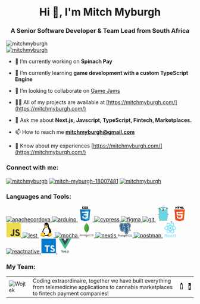 <h1 align="center">Hi 👋, I'm Mitch Myburgh</h1>
<h3 align="center">A Senior Software Developer & Team Lead from South Africa</h3>

<p align="left"> <img src="https://komarev.com/ghpvc/?username=mitchmyburgh&label=Profile%20views&color=0e75b6&style=flat" alt="mitchmyburgh" /><br/><a href="https://twitter.com/mitchmyburgh" target="blank"><img src="https://img.shields.io/twitter/follow/mitchmyburgh?logo=twitter" alt="mitchmyburgh" /></a> </p>

- 🔭 I’m currently working on **Spinach Pay**

- 🌱 I’m currently learning **game development with a custom TypeScript Engine**

- 👯 I’m looking to collaborate on [Game Jams](https://madebymitch.itch.io/)

- 👨‍💻 All of my projects are available at [https://mitchmyburgh.com/](https://mitchmyburgh.com/)

- 💬 Ask me about **Next.js, Javscript, TypeScript, Fintech, Marketplaces.**

- 📫 How to reach me **mitchmyburgh@gmail.com**

- 📄 Know about my experiences [https://mitchmyburgh.com/](https://mitchmyburgh.com/)

<h3 align="left">Connect with me:</h3>
<p align="left">
<a href="https://twitter.com/mitchmyburgh" target="blank"><img align="center" src="https://raw.githubusercontent.com/rahuldkjain/github-profile-readme-generator/master/src/images/icons/Social/twitter.svg" alt="mitchmyburgh" height="30" width="40" /></a>
<a href="https://linkedin.com/in/mitch-myburgh-18007481" target="blank"><img align="center" src="https://raw.githubusercontent.com/rahuldkjain/github-profile-readme-generator/master/src/images/icons/Social/linked-in-alt.svg" alt="mitch-myburgh-18007481" height="30" width="40" /></a>
<a href="https://instagram.com/mitchmyburgh" target="blank"><img align="center" src="https://raw.githubusercontent.com/rahuldkjain/github-profile-readme-generator/master/src/images/icons/Social/instagram.svg" alt="mitchmyburgh" height="30" width="40" /></a>
</p>

<h3 align="left">Languages and Tools:</h3>
<p align="left"> <a href="https://cordova.apache.org/" target="_blank" rel="noreferrer"> <img src="https://www.vectorlogo.zone/logos/apache_cordova/apache_cordova-icon.svg" alt="apachecordova" width="40" height="40"/> </a> <a href="https://www.arduino.cc/" target="_blank" rel="noreferrer"> <img src="https://cdn.worldvectorlogo.com/logos/arduino-1.svg" alt="arduino" width="40" height="40"/> </a> <a href="https://www.w3schools.com/css/" target="_blank" rel="noreferrer"> <img src="https://raw.githubusercontent.com/devicons/devicon/master/icons/css3/css3-original-wordmark.svg" alt="css3" width="40" height="40"/> </a> <a href="https://www.cypress.io" target="_blank" rel="noreferrer"> <img src="https://raw.githubusercontent.com/simple-icons/simple-icons/6e46ec1fc23b60c8fd0d2f2ff46db82e16dbd75f/icons/cypress.svg" alt="cypress" width="40" height="40"/> </a> <a href="https://www.figma.com/" target="_blank" rel="noreferrer"> <img src="https://www.vectorlogo.zone/logos/figma/figma-icon.svg" alt="figma" width="40" height="40"/> </a> <a href="https://git-scm.com/" target="_blank" rel="noreferrer"> <img src="https://www.vectorlogo.zone/logos/git-scm/git-scm-icon.svg" alt="git" width="40" height="40"/> </a> <a href="https://golang.org" target="_blank" rel="noreferrer"> <img src="https://raw.githubusercontent.com/devicons/devicon/master/icons/go/go-original.svg" alt="go" width="40" height="40"/> </a> <a href="https://www.w3.org/html/" target="_blank" rel="noreferrer"> <img src="https://raw.githubusercontent.com/devicons/devicon/master/icons/html5/html5-original-wordmark.svg" alt="html5" width="40" height="40"/> </a> <a href="https://developer.mozilla.org/en-US/docs/Web/JavaScript" target="_blank" rel="noreferrer"> <img src="https://raw.githubusercontent.com/devicons/devicon/master/icons/javascript/javascript-original.svg" alt="javascript" width="40" height="40"/> </a> <a href="https://jestjs.io" target="_blank" rel="noreferrer"> <img src="https://www.vectorlogo.zone/logos/jestjsio/jestjsio-icon.svg" alt="jest" width="40" height="40"/> </a> <a href="https://www.linux.org/" target="_blank" rel="noreferrer"> <img src="https://raw.githubusercontent.com/devicons/devicon/master/icons/linux/linux-original.svg" alt="linux" width="40" height="40"/> </a> <a href="https://mochajs.org" target="_blank" rel="noreferrer"> <img src="https://www.vectorlogo.zone/logos/mochajs/mochajs-icon.svg" alt="mocha" width="40" height="40"/> </a> <a href="https://www.mongodb.com/" target="_blank" rel="noreferrer"> <img src="https://raw.githubusercontent.com/devicons/devicon/master/icons/mongodb/mongodb-original-wordmark.svg" alt="mongodb" width="40" height="40"/> </a> <a href="https://nextjs.org/" target="_blank" rel="noreferrer"> <img src="https://cdn.worldvectorlogo.com/logos/nextjs-2.svg" alt="nextjs" width="40" height="40"/> </a> <a href="https://www.postgresql.org" target="_blank" rel="noreferrer"> <img src="https://raw.githubusercontent.com/devicons/devicon/master/icons/postgresql/postgresql-original-wordmark.svg" alt="postgresql" width="40" height="40"/> </a> <a href="https://postman.com" target="_blank" rel="noreferrer"> <img src="https://www.vectorlogo.zone/logos/getpostman/getpostman-icon.svg" alt="postman" width="40" height="40"/> </a> <a href="https://reactjs.org/" target="_blank" rel="noreferrer"> <img src="https://raw.githubusercontent.com/devicons/devicon/master/icons/react/react-original-wordmark.svg" alt="react" width="40" height="40"/> </a> <a href="https://reactnative.dev/" target="_blank" rel="noreferrer"> <img src="https://reactnative.dev/img/header_logo.svg" alt="reactnative" width="40" height="40"/> </a> <a href="https://www.typescriptlang.org/" target="_blank" rel="noreferrer"> <img src="https://raw.githubusercontent.com/devicons/devicon/master/icons/typescript/typescript-original.svg" alt="typescript" width="40" height="40"/> </a> <a href="https://vuejs.org/" target="_blank" rel="noreferrer"> <img src="https://raw.githubusercontent.com/devicons/devicon/master/icons/vuejs/vuejs-original-wordmark.svg" alt="vuejs" width="40" height="40"/> </a> </p>

<h3 align="left">My Team:</h3>

<table>
  <tr>
    <td valign="center"><img src="https://media-exp1.licdn.com/dms/image/C4E03AQEE2BWQfK5n4A/profile-displayphoto-shrink_200_200/0/1647533280127?e=1668643200&v=beta&t=2ZY9-KHmBW2z8qqYpSv6AdCAzvA5Lg997kVQ69_uBdA" alt="Wojtek" width="60" height="60"/></td>
    <td valign="center">
    Coding extraordinaire, together we have built everything from telemedicine applications to cannabis marketplaces to fintech payment companies!
    </td>
    <td valign="center"><a href="[https://www.linkedin.com/in/wojciechlubojanski/](https://github.com/lubojanski)" target="_blank" rel="noreferrer" valign=center><img src="github-fill.png" alt="Github" width="24" height="24"/> </a></td>
    </td>
    <td valign="center"><a href="https://www.linkedin.com/in/wojciechlubojanski/" target="_blank" rel="noreferrer" valign=center><img src="linkedin-box-fill.png" alt="LinkedIn" width="24" height="24"/> </a></td>
  </tr>
</table>
